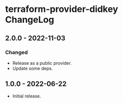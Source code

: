 # terraform-provider-didkey ChangeLog

## 2.0.0 - 2022-11-03

### Changed
- Release as a public provider.
- Update some deps.

## 1.0.0 - 2022-06-22

- Initial release.
